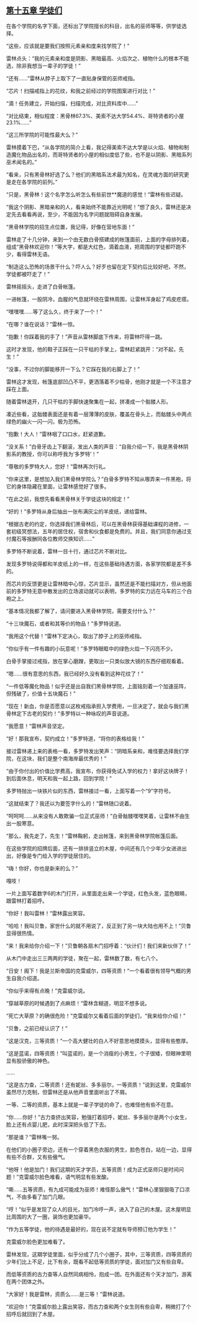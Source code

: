 ## [第十五章 学徒们](https://www.xxbiquge.com/11_11222/5428794.html)


  在各个学院的名字下面，还标出了学院擅长的科目，出名的巫师等等，供学徒选择。

  “这些，应该就是要我们按照元素亲和度来找学院了！”

  雷林点头：“我的元素亲和度是阴影、黑暗最高、火焰次之、植物什么的根本不能选，除非我想当一辈子的学徒！”

  “还有……”雷林从脖子上取下了一直贴身保管的巫师戒指。

  “芯片！扫描戒指上的花纹，和我之前经过的学院图案进行对比！”

  “滴！任务建立，开始扫描，扫描完成，对比资料库中……”

  “对比结束，相似程度：黑骨林67.3%、美索不达大学54.4%、哥特贤者的小屋23.1%……”

  “这三所学院的可能性最大么？”

  雷林摸着下巴，“从各学院的简介上看，我记得美索不达大学是以火焰、植物和制造魔化物品出名的，而哥特贤者的小屋的相似度低了些，也不是以阴影、黑暗系列巫术闻名的。”

  “看来，只有黑骨林好选了么？他们的黑暗系法术最为知名，在灵魂方面的研究更是走在各学院的前列。”

  “只是，黑骨林！这个名字怎么听怎么有些前世**魔道的感觉！”雷林有些迟疑。

  “我这个阴影、黑暗亲和的人，看来始终不能靠近光明呢！”想了良久，雷林还是决定先去看看再说，至少，不能因为名字问题就阻碍自身发展。

  “黑骨林学院的招生点位置，我记得，好像在营地东面！”

  雷林走了十几分钟，来到一个由无数白骨搭建成的帐篷面前，上面的字母排列着，组成“黑骨林欢迎你！”等大字，都是大红色，滴着血液，把周围的学徒都吓跑不少，看得雷林无语。

  “制造这么恐怖的场景干什么？吓人么？好歹也留在定下契约后比较好吧，不然，学徒都被吓走了！”

  雷林摇摇头，走进了白骨帐篷。

  一进帐篷，一股阴冷，血腥的气息就环绕在雷林周围，让雷林浑身起了鸡皮疙瘩。

  “嘿嘿嘿……等了这么久，终于来了一个！”

  “在哪？谁在说话？”雷林一惊。

  “抱歉！你踩着我的手了！”声音从雷林脚底下传来，将雷林吓得一跳。

  这时才发现，他的鞋子正踩在一只干枯的手掌上，雷林赶紧跳开：“对不起，先生！”

  “没事，不过你的脚能移开一下么？它踩在我的右脚上了！”

  雷林这才发现，帐篷底部凹凸不平，更洒落着不少枯骨，他刚才就是一个不注意才踩在上面。

  随着雷林退开，几只干枯的手脚快速聚集在一起，拼凑成一个骷髅人形。

  凑近些看，这骷髅表面还是有着一层薄薄的皮肤，覆盖在骨头上，而骷髅头中两点绿色的幽火一闪一闪，极为恐怖。

  “抱歉！大人！”雷林咽了口口水，赶紧道歉。

  “没关系！”白骨牙齿上下翻滚，发出人类的声音：“自我介绍一下，我是黑骨林阴影系的教授，你可以称呼我为‘多罗特’！”

  “尊敬的多罗特大人，您好！”雷林再次行礼。

  “你来这里，是想加入我们黑骨林学院么？”白骨多罗特不知从哪弄来一件黑袍，将它的身体隐藏在里面，让雷林感觉好了很多。

  “在此之前，我想先看看黑骨林关于学徒这块的规定！”

  “好的！”多罗特从身后抽出一张布满灰尘的羊皮纸，递给雷林。

  “根据古老的约定，你选择我们黑骨林后，可以在黑骨林获得基础课程的进修，一套初级冥想法，五年的居住权，宿舍和伙食都是免费的。并且，我们同意你通过支付魔石等报酬同各位教师交换知识……”

  多罗特不断说着，雷林一目十行，通过芯片不断对比。

  发现多罗特说得都和羊皮纸上的一样，在这些基础待遇方面，各家学院都是差不多的。

  而芯片的反馈更是让雷林暗中心惊，芯片显示，虽然还是不能扫描对方，但从他面前的多罗特无意中散发出的立场波动就可以表明，多罗特的实力远在马车的三个白袍之上。

  “基本情况我都了解了，请问要进入黑骨林学院，需要支付什么？”

  “十三块魔石，或者和其等价的物品！”多罗特说道。

  “我用这个代替！”雷林下定决心，取出了脖子上的巫师戒指。

  “你似乎有一件有趣的小玩意呢！”多罗特眼眶中的绿色火焰一下闪亮不少。

  白骨手掌接过戒指，放在掌心磨蹭，更取出一只类似放大镜的东西仔细观看着。

  “嗯……很有意思的东西，我已经好久没有看到这种花纹了！”

  “一件低等魔化物品！似乎还是出自我们黑骨林学院，上面铭刻着一个加速巫阵，但残破了，价值十五块魔石！”

  “现在！新血，你是否愿意以这枚戒指承担入学费用，一旦决定了，就会与我们黑骨林定下古老的契约！”多罗特以一种咏叹的声音说道。

  “我愿意！”雷林声音坚定。

  “好！那我宣布，契约成立！”多罗特道，“将你的表格给我！”

  接过雷林递上来的表格一看，多罗特发出笑声：“阴暗系亲和，难怪要选择我们学院，在这块，我们是整个南海岸最优秀的！”

  “由于你付出的价值比学费高，我宣布，你获得免试入学的权力！拿好这块牌子！到后面休息，明天和我一起上路，回到学院！”

  多罗特抛出一块铁片似的东西，雷林接过一看，上面写着一个“9”字符号。

  “这就结束了？我还以为要签字什么的！”雷林随口说着。

  “呵呵呵……从来没有人敢欺骗一位正式巫师！”白骨骷髅嘿嘿笑着，让雷林不由生出一股寒意。

  “那么，我先走了，先生！”雷林鞠躬，走出帐篷，来到黑骨林学院帐篷后面。

  在这些学院的招牌后面，还有一排排竖立的木屋，中间还有几个少年少女进进出出，好像是专门给入学的学徒居住的。

  “嗨！你好，你也是新来的么？”

  嘎吱！

  一片上面写着数字6的木门打开，从里面走出来一个学徒，红色头发，蓝色眼睛，跟雷林打着招呼。

  “你好！我叫雷林！”雷林露出笑容。

  “哈哈！我叫贝鲁，家世什么的就不用说了，反正到了另一块大陆也用不上！”贝鲁显得很热情。

  “来！我来给你介绍一下！”贝鲁朝各扇木门招呼着：“伙计们！我们来新伙伴了！”

  从木门中走出三三两两的学徒，聚在一起，雷林数了数，有七八个。

  “日安！阁下！我是兰斯帝国的克雷威尔，四等资质！”一个看着很有领导气概的男生自我介绍道。

  “你似乎来得有点晚！”克雷威尔说。

  “穿越草原的时候遇到了点麻烦！”雷林含糊道，明显不想多说。

  “死亡大草原？的确很危险！”克雷威尔又看着后面的学徒们，“我来给你介绍！”

  “贝鲁，之前已经认识了！”

  “这是汉克，三等资质！”一个高大健壮的白人不好意思地摸摸头，显得有些憨厚。

  “这是蓝诺，四等资质！”叫蓝诺的，是一个消瘦的小男生，个子很矮，但眼神里明显有股骄傲的神色。

  ……

  “这是古力查，二等资质！还有妮丝、多多丽尔，一等资质！”说到这里，克雷威尔虽然尽力克制，但雷林还是从他声音里面听出了不屑。

  一等、二等的资质，基本上就是一辈子学徒的命了，也难怪他有些不在意。

  “你……你好！”古力查挤出笑容，勉强打着招呼，妮丝、多多丽尔是两个小女生，脸上还有点婴儿肥，此时深深把头低了下去。

  “那是谁？”雷林嘴一努。

  在他们的小圈子旁边，还有一个穿着黑色衣服的男生，脸色苍白，站在一边，显得有些不合群，又有些傲气。

  “他呀！他是加门！我们这期的天才学员，五等资质！成为正式巫师只是时间问题！”克雷威尔脸色难看，语气明显有些发酸。

  “嘶……五等资质，有九成可能成为巫师！难怪那么傲气！”雷林心里狠狠吸了口凉气，不由多看了加门几眼。

  “哼！”似乎是发现了众人的目光，加门冷哼一声，进入了自己的木屋。这木屋明显比周围的大了一圈，装饰也更加豪华。

  “作为五等学徒，他的待遇是最好的，现在说不定就有导师预订他为学生！”

  克雷威尔脸色更加难看了。

  雷林发现，这期学徒里面，似乎分成了几个小圈子，其中，三等资质，四等资质的少年们比上不足，比下有余，既看不起低等资质的学徒，面对加门又有些自卑。

  而低等资质的古力查等人自然同病相怜，抱成一团。在外面还有个天才加门，游离在两个团体之外。

  “大家好！我是雷林，资质么……是三等！”雷林说道。

  “欢迎你！”克雷威尔脸上露出笑容，而古力查和两个女生则有些自卑，稍微打了个招呼后就回到了木屋。
